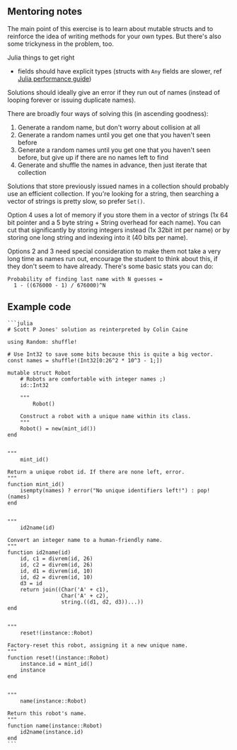 ## Mentoring notes

The main point of this exercise is to learn about mutable structs and to reinforce the idea of writing methods for your own types.
But there's also some trickyness in the problem, too.

Julia things to get right

- fields should have explicit types (structs with `Any` fields are slower, ref [Julia performance guide](https://docs.julialang.org/en/v1/manual/performance-tips/index.html))

Solutions should ideally give an error if they run out of names (instead of looping forever or issuing duplicate names).

There are broadly four ways of solving this (in ascending goodness):

1. Generate a random name, but don't worry about collision at all
2. Generate a random names until you get one that you haven't seen before
3. Generate a random names until you get one that you haven't seen before, but give up if there are no names left to find
4. Generate and shuffle the names in advance, then just iterate that collection

Solutions that store previously issued names in a collection should probably use an efficient collection.
If you're looking for a string, then searching a vector of strings is pretty slow, so prefer `Set()`.

Option 4 uses a lot of memory if you store them in a vector of strings (1x 64 bit pointer and a 5 byte string + String overhead for each name).
You can cut that significantly by storing integers instead (1x 32bit int per name) or by storing one long string and indexing into it (40 bits per name).

Options 2 and 3 need special consideration to make them not take a very long time as names run out, encourage the student to think about this, if they don't seem to have already.
There's some basic stats you can do:

    Probability of finding last name with N guesses =
      1 - ((676000 - 1) / 676000)^N


## Example code

````
```julia
# Scott P Jones' solution as reinterpreted by Colin Caine

using Random: shuffle!

# Use Int32 to save some bits because this is quite a big vector.
const names = shuffle!(Int32[0:26^2 * 10^3 - 1;])

mutable struct Robot
    # Robots are comfortable with integer names ;)
    id::Int32

    """
        Robot()

    Construct a robot with a unique name within its class.
    """
    Robot() = new(mint_id())
end


"""
    mint_id()

Return a unique robot id. If there are none left, error.
"""
function mint_id()
    isempty(names) ? error("No unique identifiers left!") : pop!(names)
end


"""
    id2name(id)

Convert an integer name to a human-friendly name.
"""
function id2name(id)
    id, c1 = divrem(id, 26)
    id, c2 = divrem(id, 26)
    id, d1 = divrem(id, 10)
    id, d2 = divrem(id, 10)
    d3 = id
    return join((Char('A' + c1),
                 Char('A' + c2),
                 string.((d1, d2, d3))...))
end


"""
    reset!(instance::Robot)

Factory-reset this robot, assigning it a new unique name.
"""
function reset!(instance::Robot)
    instance.id = mint_id()
    instance
end


"""
    name(instance::Robot)

Return this robot's name.
"""
function name(instance::Robot)
    id2name(instance.id)
end
```
````
